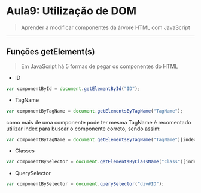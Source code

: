 # Aula9: Utilização de DOM
> Aprender a modificar componentes da árvore HTML com JavaScript

--------------------------

## Funções getElement(s)
> Em JavaScript há 5 formas de pegar os componentes do HTML

- ID
```javascript
var componentById = document.getElementById("ID");
```
- TagName
```javascript
var componentByTagName = document.getElementsByTagName("TagName");
```
como mais de uma componente pode ter mesma TagName é recomentado utilizar index para buscar o componente correto, sendo assim: 
```javascript
var componentByTagName = document.getElementsByTagName("TagName")[index];
```
- Classes
```javascript
var componentBySelector = document.getElementsByClassName("Class")[index];
```

- QuerySelector
```javascript
var componentBySelector = document.querySelector("div#ID");
```